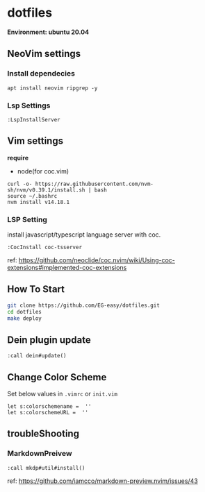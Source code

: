 # dotfiles
**Environment: ubuntu 20.04**

## NeoVim settings
### Install dependecies
```
apt install neovim ripgrep -y
```

### Lsp Settings
```
:LspInstallServer
```

## Vim settings
**require**
- node(for coc.vim)

```
curl -o- https://raw.githubusercontent.com/nvm-sh/nvm/v0.39.1/install.sh | bash
source ~/.bashrc
nvm install v14.18.1
```

### LSP Setting
install javascript/typescript language server with coc.
```
:CocInstall coc-tsserver
```

ref: https://github.com/neoclide/coc.nvim/wiki/Using-coc-extensions#implemented-coc-extensions

## How To Start

```sh
git clone https://github.com/EG-easy/dotfiles.git
cd dotfiles
make deploy
```

## Dein plugin update
```vim
:call dein#update()
```

## Change Color Scheme
Set below values in `.vimrc` or `init.vim`

```vim
let s:colorschemename =  ''
let s:colorschemeURL =  ''
```


## troubleShooting

### MarkdownPreivew
```vim
:call mkdp#util#install()
```
ref: https://github.com/iamcco/markdown-preview.nvim/issues/43

